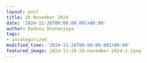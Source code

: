 ```yaml
---
layout: post
title: 28 November 2024
date: '2024-11-28T00:00:00.001+00:00'
author: Dedunu Dhananjaya
tags:
- uncategorized
modified_time: '2024-11-28T00:00:00.001+00:00'
featured_image: 2024-11-28-28-november-2024-1.jpeg
---
```


